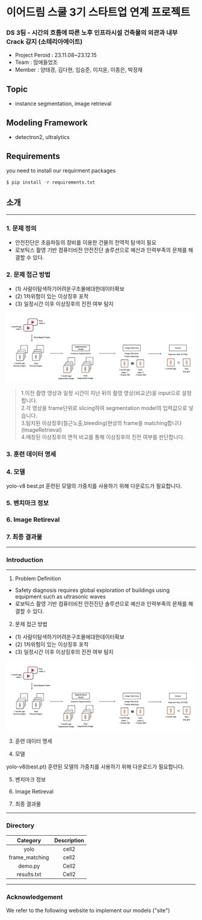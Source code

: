# 이어드림 스쿨 3기 스타트업 연계 프로젝트
### DS 3팀 - 시간의 흐름에 따른 노후 인프라시설 건축물의 외관과 내부 Crack 감지 (소테리아에이트)
- Project Peroid : 23.11.08~23.12.15
- Team : 맘에들었조
- Member : 양태경, 김다현, 임승준, 이지윤, 이종은, 박정재

## Topic
- instance segmentation, image retrieval



## Modeling Framework
- detectron2, ultralytics


## Requirements
you need to install our requirment packages
```python
$ pip install -r requirements.txt
```

## 소개
***
### 1. 문제 정의<br>
- 안전진단은 초음파등의 장비를 이용한 건물의 전역적 탐색이 필요 
- 로보틱스 촬영 기반 컴퓨터비전 안전진단 솔루션으로 예산과 인력부족의 문제를 해결할 수 있다.

### 2. 문제 접근 방법
- (1) 사람이탐색하기어려운구조물에대한데이터확보
- (2) 1차위험이 있는 이상징후 포착
- (3) 일정시간 이후 이상징후의 진전 여부 탐지

![Alt text](image.png)

> 1.이전 촬영 영상과 일정 시간이 지난 뒤의 촬영 영상(비교군)을 input으로 설정합니다.<br>
> 2.각 영상을 frame단위로 slicing하여 segmentation model의 입력값으로 넣습니다.<br>
> 3.탐지된 이상징후(철근노출,bleeding)현상의 frame을 matching합니다 (ImageRetrieval)<br>
> 4.매칭된 이상징후의 면적 비교를 통해 이상징후의 진전 여부를 판단합니다.


### 3. 훈련 데이터 명세

### 4. 모델 


yolo-v8 best.pt<a href ='https://miaow-miaow.tistory.com/83'></a>
훈련된 모델의 가중치를 사용하기 위해 다운로드가 필요합니다.

### 5. 벤치마크 정보

### 6. Image Retireval

### 7. 최종 결과물




***

### Introduction
***
1. Problem Definition<br>
- Safety diagnosis requires global exploration of buildings using equipment such as ultrasonic waves 
- 로보틱스 촬영 기반 컴퓨터비전 안전진단 솔루션으로 예산과 인력부족의 문제를 해결할 수 있다.

2. 문제 접근 방법
- (1) 사람이탐색하기어려운구조물에대한데이터확보
- (2) 1차위험이 있는 이상징후 포착
- (3) 일정시간 이후 이상징후의 진전 여부 탐지

![Alt text](image.png)

3. 훈련 데이터 명세

4. 모델 


yolo-v8(best.pt)
훈련된 모델의 가중치를 사용하기 위해 다운로드가 필요합니다.

5. 벤치마크 정보

6. Image Retireval

7. 최종 결과물




<!--T
### Stacks

|Category|Description|
|:--:|:--:|
|**Languag**e|![Python](https://img.shields.io/badge/python-3670A0?style=for-the-badge&logo=python&logoColor=ffdd54)
|**Storage**|![Google Drive](https://img.shields.io/badge/Google%20Drive-4285F4?style=for-the-badge&logo=googledrive&logoColor=white)|
|**Deeplearning**|![PyTorch](https://img.shields.io/badge/PyTorch-%23EE4C2C.svg?style=for-the-badge&logo=PyTorch&logoColor=white)|
|**ImageProcessing**|![OpenCV](https://img.shields.io/badge/opencv-%23white.svg?style=for-the-badge&logo=opencv&logoColor=white)|
|**Environment**|![Visual Studio Code](https://img.shields.io/badge/Visual%20Studio%20Code-0078d7.svg?style=for-the-badge&logo=visual-studio-code&logoColor=white)![Jupyter Notebook](https://img.shields.io/badge/jupyter-%23FA0F00.svg?style=for-the-badge&logo=jupyter&logoColor=white)![Git](https://img.shields.io/badge/git-%23F05033.svg?style=for-the-badge&logo=git&logoColor=white)![GitHub](https://img.shields.io/badge/github-%23121011.svg?style=for-the-badge&logo=github&logoColor=white)![Ubuntu](https://img.shields.io/badge/Ubuntu-E95420?style=for-the-badge&logo=ubuntu&logoColor=white)|
|**Communication**|![Slack](https://img.shields.io/badge/Slack-4A154B?style=for-the-badge&logo=slack&logoColor=white)![Notion](https://img.shields.io/badge/Notion-%23000000.svg?style=for-the-badge&logo=notion&logoColor=white)![Zoom](https://img.shields.io/badge/Zoom-2D8CFF?style=for-the-badge&logo=zoom&logoColor=white)|
-->








***
### Directory
<!--Table-->
|Category|Description|
|:--:|:--:|
|yolo|cell2|
|frame_matching|cell2|
|demo.py|Cell2|
|results.txt|Cell2|



***
### Acknowledgement
We refer to the following website to implement our models ("site")
